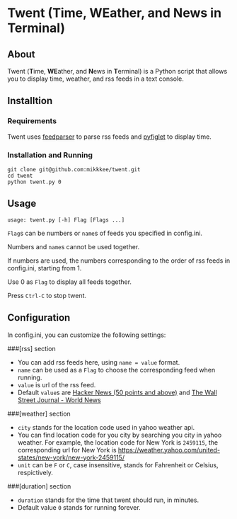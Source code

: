 # Twent (Time, WEather, and News in Terminal)

## About
Twent (<b>T</b>ime, <b>WE</b>ather, and <b>N</b>ews in <b>T</b>erminal) is a Python script that allows you to display time, weather, and rss feeds in a text console.

## Installtion
### Requirements

Twent uses [feedparser](https://pypi.python.org/pypi/feedparser) to parse rss feeds and [pyfiglet](https://pypi.python.org/pypi/pyfiglet/) to display time.

### Installation and Running
```
git clone git@github.com:mikkkee/twent.git
cd twent
python twent.py 0
```

## Usage
```
usage: twent.py [-h] Flag [Flags ...]
```

`Flag`s can be numbers or `name`s of feeds you specified in config.ini. 

Numbers and `name`s cannot be used together. 

If numbers are used, the numbers corresponding to the order of rss feeds in config.ini, starting from 1.

Use 0 as `Flag` to display all feeds together.

Press `Ctrl-C` to stop twent.

## Configuration
In config.ini, you can customize the following settings:

###[rss] section

+ You can add rss feeds here, using `name = value` format. 
+ `name` can be used as a `Flag` to choose the corresponding feed when running.
+ `value` is url of the rss feed.
+ Default `value`s are [Hacker News (50 points and above)](http://feeds.feedburner.com/hacker-news-feed-50?format=rss) and [The Wall Street Journal - World News](http://online.wsj.com/xml/rss/3_7085.xml)

###[weather] section

+ `city` stands for the location code used in yahoo weather api.
+ You can find location code for you city by searching you city in yahoo weather. For example, the location code for New York is `2459115`, the corresponding url for New York is https://weather.yahoo.com/united-states/new-york/new-york-2459115/ 
+ `unit` can be `F` or `C`, case insensitive, stands for Fahrenheit or Celsius, respictively.

###[duration] section

+ `duration` stands for the time that twent should run, in minutes.
+ Default value `0` stands for running forever.
